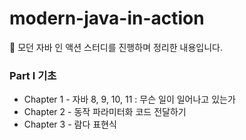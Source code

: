 # modern-java-in-action
📖 모던 자바 인 액션 스터디를 진행하며 정리한 내용입니다.


### Part I 기초

   - Chapter 1 - 자바 8, 9, 10, 11 : 무슨 일이 일어나고 있는가
   - Chapter 2 - 동작 파라미터화 코드 전달하기
   - Chapter 3 - 람다 표현식